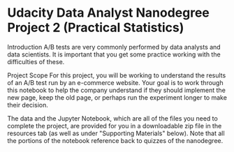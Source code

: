# Udacity Data Analyst Nanodegree Project 2 (Practical Statistics)

Introduction
A/B tests are very commonly performed by data analysts and data scientists. It is important that you get some practice working with the difficulties of these.

Project Scope
For this project, you will be working to understand the results of an A/B test run by an e-commerce website. Your goal is to work through this notebook to help the company understand if they should implement the new page, keep the old page, or perhaps run the experiment longer to make their decision.

The data and the Jupyter Notebook, which are all of the files you need to complete the project, are provided for you in a downloadable zip file in the resources tab (as well as under "Supporting Materials" below). Note that all the portions of the notebook reference back to quizzes of the nanodegree.
